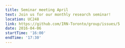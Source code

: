 ```yaml
---
title: Seminar meeting April
text: Join us for our monthly research seminar!
location: UC248
link: https://github.com/IRN-Toronto/group/issues/5
date: 2016-04-06
startTime: '16:00'
endTime: '17:30'
---
```

